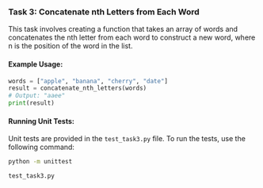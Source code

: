 
### Task 3: Concatenate nth Letters from Each Word

This task involves creating a function that takes an array of words and concatenates the nth letter from each word to construct a new word, where n is the position of the word in the list.

#### Example Usage:

```python
words = ["apple", "banana", "cherry", "date"]
result = concatenate_nth_letters(words)
# Output: "aaee"
print(result)
```

#### Running Unit Tests:

Unit tests are provided in the `test_task3.py` file. To run the tests, use the following command:

```sh
python -m unittest 

test_task3.py


```
